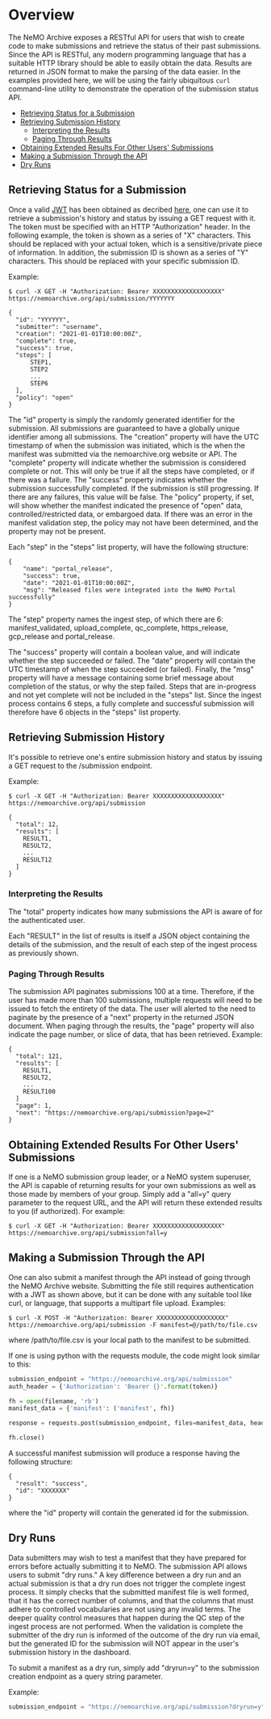 # Overview

The NeMO Archive exposes a RESTful API for users that wish to create code to make submissions and retrieve the status of their past submissions. Since the API is RESTful, any modern programming language that has a suitable HTTP library should be able to easily obtain the data. Results are returned in JSON format to make the parsing of the data easier. In the examples provided here, we will be using the fairly ubiquitous `curl` command-line utility to demonstrate the operation of the submission status API.

- [Retrieving Status for a Submission](#retrieving-status-for-a-submission)
- [Retrieving Submission History](#retrieving-submission-history)
  - [Interpreting the Results](#interpreting-the-results)
  - [Paging Through Results](#paging-through-results)
- [Obtaining Extended Results For Other Users' Submissions](#obtaining-extended-results-for-other-users-submissions)
- [Making a Submission Through the API](#making-a-submission-through-the-api)
- [Dry Runs](#dry-runs)

## Retrieving Status for a Submission

Once a valid [JWT](https://jwt.io) has been obtained as decribed [here](api-logins.md), one can use it to retrieve a submission's history and status by issuing a GET request with it. The token must be specified with an HTTP "Authorization" header. In the following example, the token is shown as a series of "X" characters. This should be replaced with your actual token, which is a sensitive/private piece of information. In addition, the submission ID is shown as a series of "Y" characters. This should be replaced with your specific submission ID.

Example:

`$ curl -X GET -H "Authorization: Bearer XXXXXXXXXXXXXXXXXXX" https://nemoarchive.org/api/submission/YYYYYYY`

```
{
  "id": "YYYYYY",
  "submitter": "username",
  "creation": "2021-01-01T10:00:00Z",
  "complete": true,
  "success": true,
  "steps": [
      STEP1,
      STEP2
      ...
      STEP6
  ],
  "policy": "open"
}
```

The "id" property is simply the randomly generated identifier for the submission. All submissions are guaranteed to have a globally unique identifier among all submissions. The "creation" property will have the UTC timestamp of when the submission was initiated, which is the when the manifest was submitted via the nemoarchive.org website or API. The "complete" property will indicate whether the submission is considered complete or not. This will only be true if all the steps have completed, or if there was a failure. The "success" property indicates whether the submission successfully completed. If the submission is still progressing. If there are any failures, this value will be false. The "policy" property, if set, will show whether the manifest indicated the presence of "open" data, controlled/restricted data, or embargoed data. If there was an error in the manifest validation step, the policy may not have been determined, and the property may not be present.

Each "step" in the "steps" list property, will have the following structure:

```
{
    "name": "portal_release",
    "success": true,
    "date": "2021-01-01T10:00:00Z",
    "msg": "Released files were integrated into the NeMO Portal successfully"
}
```

The "step" property names the ingest step, of which there are 6: manifest_validated, upload_complete, qc_complete, https_release, gcp_release and portal_release.

The "success" property will contain a boolean value, and will indicate whether the step succeeded or failed. The "date" property will contain the UTC timestamp of when the step succeeded (or failed). Finally, the "msg" property will have a message containing some brief message about completion of the status, or why the step failed. Steps that are in-progress and not yet complete will not be included in the "steps" list. Since the ingest process contains 6 steps, a fully complete and successful submission will therefore have 6 objects in the "steps" list property.

## Retrieving Submission History

It's possible to retrieve one's entire submission history and status by issuing a GET request to the /submission endpoint.

Example: 

`$ curl -X GET -H "Authorization: Bearer XXXXXXXXXXXXXXXXXXX" https://nemoarchive.org/api/submission`

```
{
  "total": 12,
  "results": [
    RESULT1,
    RESULT2,
    ...
    RESULT12
  ]
}
```

### Interpreting the Results

The "total" property indicates how many submissions the API is aware of for the authenticated user.

Each "RESULT" in the list of results is itself a JSON object containing the details of the submission, and the result of each step of the ingest process as previously shown.

### Paging Through Results

The submission API paginates submissions 100 at a time. Therefore, if the user has made more than 100 submissions, multiple requests will need to be issued to fetch the entirety of the data. The user will alerted to the need to paginate by the presence of a "next" property in the returned JSON document. When paging through the results, the "page" property will also indicate the page number, or slice of data, that has been retrieved. Example:

```
{
  "total": 121,
  "results": [
    RESULT1,
    RESULT2,
    ...
    RESULT100
  ]
  "page": 1,
  "next": "https://nemoarchive.org/api/submission?page=2"
}
```

## Obtaining Extended Results For Other Users' Submissions

If one is a NeMO submission group leader, or a NeMO system superuser, the API is capable of returning results for your own submissions as well as those made by members of your group. Simply add a "all=y" query parameter to the request URL, and the API will return these extended results to you (if authorized). For example:

`$ curl -X GET -H "Authorization: Bearer XXXXXXXXXXXXXXXXXXX" https://nemoarchive.org/api/submission?all=y`

## Making a Submission Through the API

One can also submit a manifest through the API instead of going through the NeMO Archive website. Submitting the file still requires authentication with a JWT as shown above, but it can be done with any suitable tool like curl, or language, that supports a multipart file upload. Examples:

`$ curl -X POST -H "Authorization: Bearer XXXXXXXXXXXXXXXXXXX" https://nemoarchive.org/api/submission -F manifest=@/path/to/file.csv`

where /path/to/file.csv is your local path to the manifest to be submitted.

If one is using python with the requests module, the code might look similar to this:

```python
submission_endpoint = "https://nemoarchive.org/api/submission"
auth_header = {'Authorization': 'Bearer {}'.format(token)}

fh = open(filename, 'rb')
manifest_data = {'manifest': ('manifest', fh)}

response = requests.post(submission_endpoint, files=manifest_data, headers=auth_header)

fh.close()
```

A successful manifest submission will produce a response having the following structure:

```
{
  "result": "success",
  "id": "XXXXXXX"
}
```

where the "id" property will contain the generated id for the submission.

## Dry Runs

Data submitters may wish to test a manifest that they have prepared for errors before actually submitting it to NeMO. The submission API allows users to submit "dry runs." A key difference between a dry run and an actual submission is that a dry run does not trigger the complete ingest process. It simply checks that the submitted manifest file is well formed, that it has the correct number of columns, and that the columns that must adhere to controlled vocabularies are not using any invalid terms. The deeper quality control measures that happen during the QC step of the ingest process are not performed. When the validation is complete the submitter of the dry run is informed of the outcome of the dry run via email, but the generated ID for the submission will NOT appear in the user's submission history in the dashboard.

To submit a manifest as a dry run, simply add "dryrun=y" to the submission creation endpoint as a query string parameter.

Example:

```python
submission_endpoint = "https://nemoarchive.org/api/submission?dryrun=y"
```
